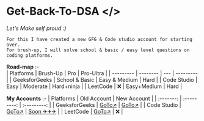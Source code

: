 # Get-Back-To-DSA </>
*Let's Make self proud :)*

```text
For this I have created a new GFG & Code studio account for starting over.  
For brush-up, I will solve school & basic / easy level questions on coding platforms. 
```
**Road-map** :-  
| Platforms | Brush-Up | Pro | Pro-Ultra |
| --------- | -------- | --- | --------- |
| GeeksforGeeks | School & Basic | Easy & Medium | Hard |
| Code Studio | Easy | Moderate | Hard+ninja |
| LeetCode | ❌ | Easy+Medium | Hard |

**My Accounts** :-
| Platforms | Old Account | New Account |
| :-------: | :---------: | :---------: |
| GeeksforGeeks | <a href="https://auth.geeksforgeeks.org/user/mr_rajnix" target="_blank">GoTo↗</a> | <a href="https://auth.geeksforgeeks.org/user/911rajnish" target="_blank">GoTo↗</a> |
| Code Studio | <a href="https://www.codingninjas.com/studio/profile/6f87d7b3-d340-4f9e-92da-bd7828f80cb7" target="_blank">GoTo↗</a> | <a href="#" target="_blank">Soon ✈✈✈</a> |
| LeetCode | <a href="https://leetcode.com/Mr-RajniX/" target="_blank">GoTo↗</a> | ❌ |

<!-- <mark>**Progress-Bar**</mark> :- -->

